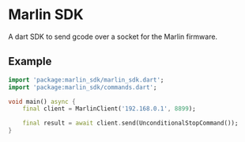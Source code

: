 # Marlin SDK

A dart SDK to send gcode over a socket for the Marlin firmware.

## Example

```dart
import 'package:marlin_sdk/marlin_sdk.dart';
import 'package:marlin_sdk/commands.dart';

void main() async {
    final client = MarlinClient('192.168.0.1', 8899);

    final result = await client.send(UnconditionalStopCommand());
}

```
